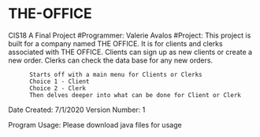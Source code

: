 # THE-OFFICE
CIS18 A Final Project
#Programmer: Valerie Avalos
#Project: This project is built for a company named THE OFFICE. It is for clients and clerks associated
          with THE OFFICE. Clients can sign up as new clients or create a new order. Clerks can check
          the data base for any new orders. 
          
          Starts off with a main menu for Clients or Clerks
          Choice 1 - Client
          Choice 2 - Clerk
          Then delves deeper into what can be done for Client or Clerk
 
Date Created: 7/1/2020
Version Number: 1 

Program Usage: 
          Please download java files for usage
